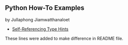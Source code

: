 ## Python How-To Examples

by Jullaphong Jiamwatthanaloet

* [Self-Referencing Type Hints](self-referencing-hints.md)

These lines were added to make difference in README file.
